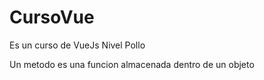 # CursoVue
Es un curso de VueJs Nivel Pollo


Un metodo es una funcion almacenada dentro de un objeto
